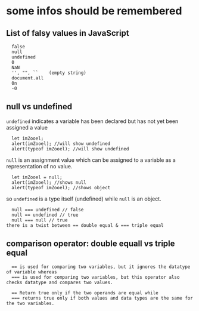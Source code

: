 # some infos should be remembered
## List of falsy values in JavaScript
```
  false
  null
  undefined
  0
  NaN
  '', "", ``    (empty string)
  document.all
  0n
  -0
```
## null vs undefined
  `undefined` indicates a variable has been declared but has not yet been assigned a value
```
  let imZooel;
  alert(imZooel); //will show undefined
  alert(typeof imZooel); //will show undefined
```
  `null` is an assignment value which can be assigned to a variable as a representation of no value.
```
  let imZooel = null;
  alert(imZooel); //shows null
  alert(typeof imZooel); //shows object
```
so `undefined` is a type itself (undefined) while `null` is an object.
```
  null === undefined // false
  null == undefined // true
  null === null // true
there is a twist between == double equal & === triple equal
```
## comparison operator: double equall vs triple equal
```
  == is used for comparing two variables, but it ignores the datatype of variable whereas 
  === is used for comparing two variables, but this operator also checks datatype and compares two values.
  
  == Return true only if the two operands are equal while 
  === returns true only if both values and data types are the same for the two variables.
  ```

